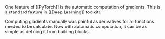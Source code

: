 One feature of [[PyTorch]] is the automatic computation of gradients. This is a standard feature in [[Deep Learning]] toolkits.

Computing gradients manually was painful as derivatives for all functions needed to be calculate. Now with automatic computation, it can be as simple as defining it from building blocks.